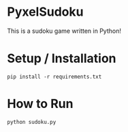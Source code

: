 
# PyxelSudoku
This is a sudoku game written in Python!

#  Setup / Installation
```pip install -r requirements.txt```

#  How to Run
```
python sudoku.py
```

